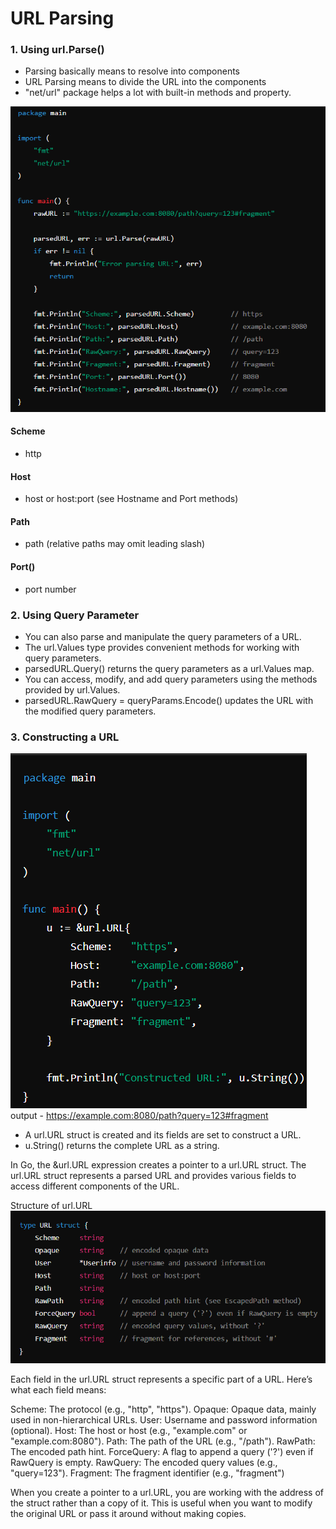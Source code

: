 # URL Parsing

### 1. Using url.Parse()

- Parsing basically means to resolve into components
- URL Parsing means to divide the URL into the components
- "net/url" package helps a lot with built-in methods and property.

![url parsing](image.png)

#### Scheme
- http
  
#### Host
- host or host:port (see Hostname and Port methods)
  
#### Path
- path (relative paths may omit leading slash)
  
#### Port()
- port number

### 2. Using Query Parameter
- You can also parse and manipulate the query parameters of a URL. 
- The url.Values type provides convenient methods for working with query parameters. 
- parsedURL.Query() returns the query parameters as a url.Values map.
- You can access, modify, and add query parameters using the methods provided by url.Values.
- parsedURL.RawQuery = queryParams.Encode() updates the URL with the modified query parameters.



### 3. Constructing a URL

![urlconstruction](image-1.png)
  output - https://example.com:8080/path?query=123#fragment
- A url.URL struct is created and its fields are set to construct a URL.
- u.String() returns the complete URL as a string.

In Go, the &url.URL expression creates a pointer to a url.URL struct. The url.URL struct represents a parsed URL and provides various fields to access different components of the URL.

Structure of url.URL
![url structure](image-2.png)

Each field in the url.URL struct represents a specific part of a URL. Here’s what each field means:

Scheme: The protocol (e.g., "http", "https").
Opaque: Opaque data, mainly used in non-hierarchical URLs.
User: Username and password information (optional).
Host: The host or host
(e.g., "example.com" or "example.com:8080").
Path: The path of the URL (e.g., "/path").
RawPath: The encoded path hint.
ForceQuery: A flag to append a query ('?') even if RawQuery is empty.
RawQuery: The encoded query values (e.g., "query=123").
Fragment: The fragment identifier (e.g., "fragment")


When you create a pointer to a url.URL, you are working with the address of the struct rather than a copy of it. This is useful when you want to modify the original URL or pass it around without making copies.